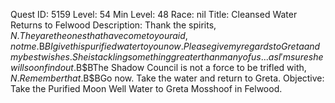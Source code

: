 Quest ID: 5159
Level: 54
Min Level: 48
Race: nil
Title: Cleansed Water Returns to Felwood
Description: Thank the spirits, $N. They are the ones that have come to your aid, not me.$B$BI give this purified water to you now. Please give my regards to Greta and my best wishes. She is tackling something greater than many of us... as I'm sure she will soon find out.$B$BThe Shadow Council is not a force to be trifled with, $N. Remember that.$B$BGo now. Take the water and return to Greta.
Objective: Take the Purified Moon Well Water to Greta Mosshoof in Felwood.
